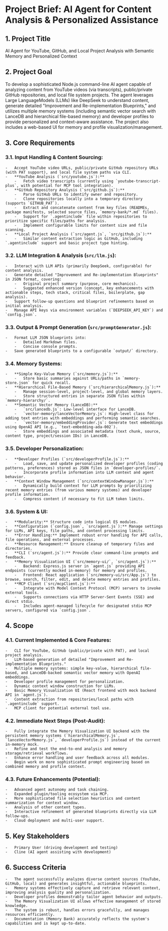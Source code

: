# Project Brief: AI Agent for Content Analysis & Personalized Assistance

## 1. Project Title
AI Agent for YouTube, GitHub, and Local Project Analysis with Semantic Memory and Personalized Context

## 2. Project Goal
To develop a sophisticated Node.js command-line AI agent capable of analyzing content from YouTube videos (via transcripts), public/private GitHub repositories, and local file system projects. The agent leverages Large LanguageModels (LLMs) like DeepSeek to understand content, generate detailed "Improvement and Re-implementation Blueprints," and utilizes multiple memory systems (including semantic vector search with LanceDB and hierarchical file-based memory) and developer profiles to provide personalized and context-aware assistance. The project also includes a web-based UI for memory and profile visualization/management.

## 3. Core Requirements

### 3.1. Input Handling & Content Sourcing:
    -   Accept YouTube video URLs, public/private GitHub repository URLs (with PAT support), and local file system paths via CLI.
    -   **YouTube Analysis (`src/youtube.js`):**
        -   Fetch video transcripts (currently using `youtube-transcript-plus`, with potential for MCP tool integration).
    -   **GitHub Repository Analysis (`src/github.js`):**
        -   Parse GitHub URLs to identify owner and repository.
        -   Clone repositories locally into a temporary directory (supports `GITHUB_PAT`).
        -   Extract and concatenate content from key files (READMEs, package manifests, selected source files, `memory-bank/*.md` files).
        -   Support for `.agentinclude` file within repositories to prioritize specific files/paths for analysis.
        -   Implement configurable limits for content size and file scanning.
    -   **Local Project Analysis (`src/agent.js`, `src/github.js`):**
        -   Similar content extraction logic as GitHub, including `.agentinclude` support and basic project type hinting.

### 3.2. LLM Integration & Analysis (`src/llm.js`):
    -   Interact with LLM APIs (primarily DeepSeek, configurable) for content analysis.
    -   Generate detailed "Improvement and Re-implementation Blueprints" in JSON format, covering:
        -   Original project summary (purpose, core mechanics).
        -   Suggested enhanced version (concept, key enhancements with actionable steps, tech stack, critical files, boilerplate, gap analysis).
    -   Support follow-up questions and blueprint refinements based on initial analysis.
    -   Manage API keys via environment variables (`DEEPSEEK_API_KEY`) and `config.json`.

### 3.3. Output & Prompt Generation (`src/promptGenerator.js`):
    -   Format LLM JSON blueprints into:
        -   Detailed Markdown files.
        -   Concise console prompts.
    -   Save generated blueprints to a configurable `output/` directory.

### 3.4. Memory Systems:
    -   **Simple Key-Value Memory (`src/memory.js`):**
        -   Store basic summaries against URLs/paths in `memory-store.json` for quick recall.
    -   **Hierarchical File-Based Memory (`src/hierarchicalMemory.js`):**
        -   Manage session-level, project-level, and global memory layers.
        -   Store structured entries in separate JSON files within `memory-hierarchy/`.
    -   **Semantic Vector Memory (LanceDB):**
        -   `src/lancedb.js`: Low-level interface for LanceDB.
        -   `vector-memory/lanceVectorMemory.js`: High-level class for adding text entries with embeddings and performing semantic searches.
        -   `vector-memory/embeddingProvider.js`: Generate text embeddings using OpenAI API (e.g., `text-embedding-ada-002`).
        -   Store embeddings and associated metadata (text chunk, source, content type, project/session IDs) in LanceDB.

### 3.5. Developer Personalization:
    -   **Developer Profiles (`src/developerProfile.js`):**
        -   Load, save, and update personalized developer profiles (coding patterns, preferences) stored as JSON files in `developer-profiles/`.
        -   Incorporate profile information into LLM context and agent behavior.
    -   **Context Window Management (`src/contextWindowManager.js`):**
        -   Dynamically build context for LLM prompts by prioritizing recent memory entries (from various memory systems) and developer profile information.
        -   Compress content if necessary to fit LLM token limits.

### 3.6. System & UI:
    -   **Modularity:** Structure code into logical ES modules.
    -   **Configuration (`config.json`, `src/agent.js`):** Manage settings for LLMs, API keys, file paths, and content processing limits.
    -   **Error Handling:** Implement robust error handling for API calls, file operations, and external processes.
    -   **Resource Management:** Ensure cleanup of temporary files and directories.
    -   **CLI (`src/agent.js`):** Provide clear command-line prompts and feedback.
    -   **Memory Visualization UI (`src/memory-ui/`, `src/agent.js`):**
        -   Backend: Express.js server in `agent.js` providing API endpoints (currently mocked in-memory) for memory and profiles.
        -   Frontend: React application (`src/memory-ui/src/App.js`) to browse, search, filter, edit, and delete memory entries and profiles.
    -   **MCP Client (`src/mcpClient.js`):**
        -   Integrate with Model Context Protocol (MCP) servers to invoke external tools.
        -   Supports connections via HTTP Server-Sent Events (SSE) and direct stdio.
        -   Includes agent-managed lifecycle for designated stdio MCP servers, configured via `config.json`.

## 4. Scope

### 4.1. Current Implemented & Core Features:
    -   CLI for YouTube, GitHub (public/private with PAT), and local project analysis.
    -   LLM-based generation of detailed "Improvement and Re-implementation Blueprints."
    -   Multiple memory systems: simple key-value, hierarchical file-based, and LanceDB-backed semantic vector memory with OpenAI embeddings.
    -   Developer profile management for personalization.
    -   Dynamic context window construction for LLMs.
    -   Basic Memory Visualization UI (React frontend with mock backend API in `agent.js`).
    -   Content extraction from repositories/local paths with `.agentinclude` support.
    -   MCP client for potential external tool use.

### 4.2. Immediate Next Steps (Post-Audit):
    -   Fully integrate the Memory Visualization UI backend with the persistent memory systems (`hierarchicalMemory.js`, `lanceVectorMemory.js`, `developerProfile.js`) instead of the current in-memory mock.
    -   Refine and test the end-to-end analysis and memory storage/retrieval workflows.
    -   Enhance error handling and user feedback across all modules.
    -   Begin work on more sophisticated prompt engineering based on combined memory and profile context.

### 4.3. Future Enhancements (Potential):
    -   Advanced agent autonomy and task chaining.
    -   Expanded plugin/tooling ecosystem via MCP.
    -   More sophisticated file selection heuristics and content summarization for context window.
    -   Analysis of other content types.
    -   Interactive refinement of generated blueprints directly via LLM follow-ups.
    -   Cloud deployment and multi-user support.

## 5. Key Stakeholders
    -   Primary User (driving development and testing)
    -   Cline (AI agent assisting with development)

## 6. Success Criteria
    -   The agent successfully analyzes diverse content sources (YouTube, GitHub, local) and generates insightful, actionable blueprints.
    -   Memory systems effectively capture and retrieve relevant context, improving analysis quality and personalization.
    -   Developer profiles demonstrably tailor agent behavior and outputs.
    -   The Memory Visualization UI allows effective management of stored knowledge.
    -   The system is robust, handles errors gracefully, and manages resources efficiently.
    -   Documentation (Memory Bank) accurately reflects the system's capabilities and is kept up-to-date.
